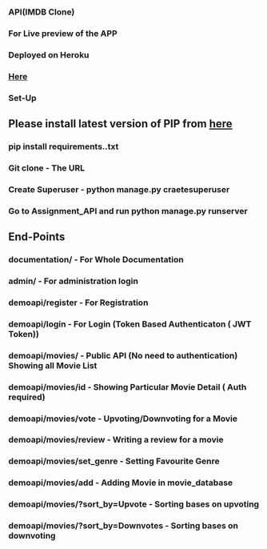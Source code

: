 ### API(IMDB Clone)

### For Live preview of the APP
### Deployed on Heroku 
### [Here](https://imdbcloneapi1.herokuapp.com)

### Set-Up
## Please install latest version of PIP from [here](https://pypi.org/project/pip/)

### pip install requirements..txt
### Git clone - The URL 
### Create Superuser - python manage.py craetesuperuser
### Go to Assignment_API and run python manage.py runserver

## End-Points

### documentation/ - For Whole Documentation
### admin/ - For administration login
### demoapi/register - For Registration
### demoapi/login - For Login (Token Based Authenticaton ( JWT Token))
### demoapi/movies/ - Public API (No need to authentication) Showing all Movie List
### demoapi/movies/id - Showing Particular Movie Detail ( Auth required)
### demoapi/movies/vote - Upvoting/Downvoting for a Movie
### demoapi/movies/review - Writing a review for a movie
### demoapi/movies/set_genre - Setting Favourite Genre
### demoapi/movies/add - Adding Movie in movie_database
### demoapi/movies/?sort_by=Upvote - Sorting bases on upvoting 
### demoapi/movies/?sort_by=Downvotes - Sorting bases on downvoting

